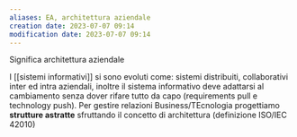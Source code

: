 ```yaml
---
aliases: EA, architettura aziendale
creation date: 2023-07-07 09:14
modification date: 2023-07-07 09:14
---
```



Significa architettura aziendale

I [[sistemi informativi]] si sono evoluti come: sistemi distribuiti, collaborativi inter ed intra aziendali, inoltre il sistema informativo deve adattarsi al cambiamento senza dover rifare tutto da capo (requirements pull e technology push).
Per gestire relazioni Business/TEcnologia progettiamo **strutture astratte** sfruttando il concetto di architettura (definizione ISO/IEC 42010)

